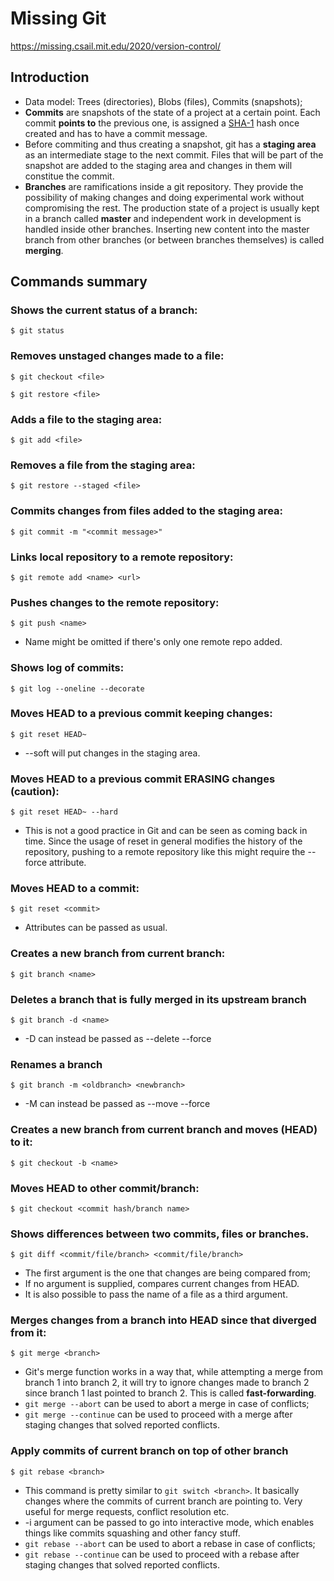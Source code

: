 # Missing Git
https://missing.csail.mit.edu/2020/version-control/

## Introduction

* Data model: Trees (directories), Blobs (files), Commits (snapshots);
* **Commits** are snapshots of the state of a project at a certain point. Each commit **points to** the previous one, is assigned a [SHA-1](https://en.wikipedia.org/wiki/SHA-1) hash once created and has to have a commit message.
* Before commiting and thus creating a snapshot, git has a **staging area** as an intermediate stage to the next commit. Files that will be part of the snapshot are added to the staging area and changes in them will constitue the commit.
* **Branches** are ramifications inside a git repository. They provide the possibility of making changes and doing experimental work without compromising the rest. The production state of a project is usually kept in a branch called **master** and independent work in development is handled inside other branches. Inserting new content into the master branch from other branches (or between branches themselves) is called **merging**.

## Commands summary

### Shows the current status of a branch:
```
$ git status
```

### Removes unstaged changes made to a file:
```
$ git checkout <file>
```
```
$ git restore <file>
```

### Adds a file to the staging area:
```
$ git add <file>
```

### Removes a file from the staging area:
```
$ git restore --staged <file>
```

### Commits changes from files added to the staging area:
```
$ git commit -m "<commit message>"
```

### Links local repository to a remote repository:
```
$ git remote add <name> <url>
```

### Pushes changes to the remote repository:
```
$ git push <name>
```

* Name might be omitted if there's only one remote repo added.

### Shows log of commits:
```
$ git log --oneline --decorate
```

### Moves HEAD to a previous commit keeping changes:
```
$ git reset HEAD~
```
* --soft will put changes in the staging area.

### Moves HEAD to a previous commit ERASING changes (caution):

```
$ git reset HEAD~ --hard
```

* This is not a good practice in Git and can be seen as coming back in time. Since the usage of reset in general modifies the history of the repository, pushing to a remote repository like this might require the --force attribute.

### Moves HEAD to a commit:
```
$ git reset <commit>
```

* Attributes can be passed as usual.

### Creates a new branch from current branch:
```
$ git branch <name>
```

### Deletes a branch that is fully merged in its upstream branch
```
$ git branch -d <name>
```

* -D can instead be passed as --delete --force

### Renames a branch
```
$ git branch -m <oldbranch> <newbranch>
```

* -M can instead be passed as --move --force  

### Creates a new branch from current branch and moves (HEAD) to it:
```
$ git checkout -b <name>
```

### Moves HEAD to other commit/branch:
```
$ git checkout <commit hash/branch name>
```

### Shows differences between two commits, files or branches.

```
$ git diff <commit/file/branch> <commit/file/branch>
```

* The first argument is the one that changes are being compared from;
* If no argument is supplied, compares current changes from HEAD.
* It is also possible to pass the name of a file as a third argument.

### Merges changes from a branch into HEAD since that diverged from it:

```
$ git merge <branch>
```

* Git's merge function works in a way that, while attempting a merge from branch 1 into branch 2, it will try to ignore changes made to branch 2 since branch 1 last pointed to branch 2. This is called **fast-forwarding**.
* `git merge --abort` can be used to abort a merge in case of conflicts;
* `git merge --continue` can be used to proceed with a merge after staging changes that solved reported conflicts.

### Apply commits of current branch on top of other branch

```
$ git rebase <branch>
```

* This command is pretty similar to `git switch <branch>`. It basically changes where the commits of current branch are pointing to. Very useful for merge requests, conflict resolution etc.
* -i argument can be passed to go into interactive mode, which enables things like commits squashing and other fancy stuff.
* `git rebase --abort` can be used to abort a rebase in case of conflicts;
* `git rebase --continue` can be used to proceed with a rebase after staging changes that solved reported conflicts.